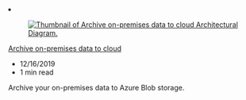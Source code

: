 <!-- This file is automatically generated by build/architectures/build_index.py. Any updates will be lost. -->

<!-- markdownlint-disable MD033 -->

<li class="grid-item item-column" data-categories="Storage Hybrid ">
<article class="card">
    <div class="card-header has-margin-bottom-none" aria-hidden="true">
        <figure class="image diagram has-height-175 has-overflow-hidden level">
            <a href="/azure/architecture/solution-ideas/articles/backup-archive-on-premises"><img src="/azure/architecture/browse/thumbs/backup-archive-on-premises.png" class="diagram" alt="Thumbnail of Archive on-premises data to cloud Architectural Diagram." data-linktype="relative-path"></a>
        </figure>
    </div>
    <div class="card-content">
        <a class="card-content-title has-margin-top-none" href="/azure/architecture/solution-ideas/articles/backup-archive-on-premises">
            <p>Archive on-premises data to cloud</p>
        </a>
        <ul class="card-content-metadata">
            <li>12/16/2019</li>
            <li>1 min read</li>
        </ul>
        <p class="card-content-description">Archive your on-premises data to Azure Blob storage.</p>
        <div class="bottom-to-top-fade is-hidden-mobile"></div>
    </div>
</article>
</li>
